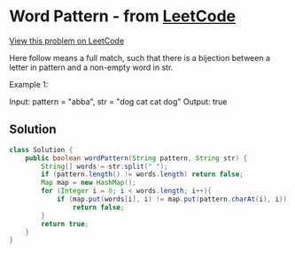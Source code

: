 # Word Pattern - from [LeetCode](https://leetcode.com)
[View this problem on LeetCode](https://leetcode.com/problems/word-pattern/)

Here follow means a full match, such that there is a bijection between a letter in pattern and a non-empty word in str.

Example 1:

Input: pattern = "abba", str = "dog cat cat dog"
Output: true

## Solution
```java
class Solution {
    public boolean wordPattern(String pattern, String str) {
        String[] words = str.split(" ");
        if (pattern.length() != words.length) return false;
        Map map = new HashMap();
        for (Integer i = 0; i < words.length; i++){
            if (map.put(words[i], i) != map.put(pattern.charAt(i), i))
                return false;
        }
        return true;
    }
}
```
